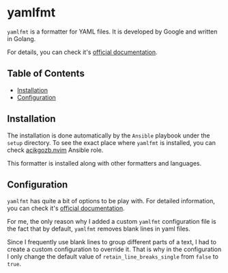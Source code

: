 # yamlfmt

`yamlfmt` is a formatter for YAML files. It is developed by Google and written in Golang.

For details, you can check it's [official documentation](https://github.com/google/yamlfmt).

## Table of Contents

<!--toc:start-->

- [Installation](#installation)
- [Configuration](#configuration)
<!--toc:end-->

## <a id='installation'></a> Installation

The installation is done automatically by the `Ansible` playbook under the `setup` directory.
To see the exact place where `yamlfmt` is installed, you can check [acikgozb.nvim](https://github.com/acikgozb/dotfiles/tree/main/setup/roles/acikgozb.nvim) Ansible role.

This formatter is installed along with other formatters and languages.

## <a id='configuration'></a> Configuration

`yamlfmt` has quite a bit of options to be play with. For detailed information, you can check it's [official documentation](https://github.com/google/yamlfmt/blob/main/docs/config-file.md).

For me, the only reason why I added a custom `yamlfmt` configuration file is the fact that by default, `yamlfmt` removes blank lines in yaml files.

Since I frequently use blank lines to group different parts of a text, I had to create a custom configuration to override it.
That is why in the configuration I only change the default value of `retain_line_breaks_single` from `false` to `true`.
